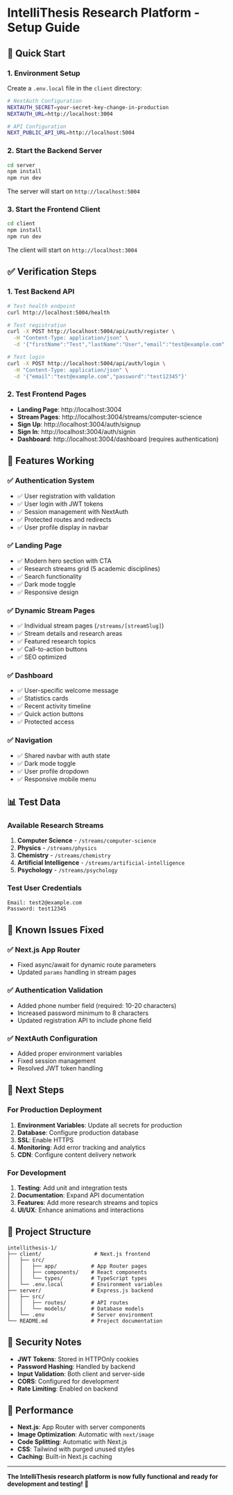 # IntelliThesis Research Platform - Setup Guide

## 🚀 **Quick Start**

### **1. Environment Setup**

Create a `.env.local` file in the `client` directory:

```bash
# NextAuth Configuration
NEXTAUTH_SECRET=your-secret-key-change-in-production
NEXTAUTH_URL=http://localhost:3004

# API Configuration
NEXT_PUBLIC_API_URL=http://localhost:5004
```

### **2. Start the Backend Server**

```bash
cd server
npm install
npm run dev
```

The server will start on `http://localhost:5004`

### **3. Start the Frontend Client**

```bash
cd client
npm install
npm run dev
```

The client will start on `http://localhost:3004`

## ✅ **Verification Steps**

### **1. Test Backend API**
```bash
# Test health endpoint
curl http://localhost:5004/health

# Test registration
curl -X POST http://localhost:5004/api/auth/register \
  -H "Content-Type: application/json" \
  -d '{"firstName":"Test","lastName":"User","email":"test@example.com","phone":"1234567890","password":"test12345"}'

# Test login
curl -X POST http://localhost:5004/api/auth/login \
  -H "Content-Type: application/json" \
  -d '{"email":"test@example.com","password":"test12345"}'
```

### **2. Test Frontend Pages**
- **Landing Page**: http://localhost:3004
- **Stream Pages**: http://localhost:3004/streams/computer-science
- **Sign Up**: http://localhost:3004/auth/signup
- **Sign In**: http://localhost:3004/auth/signin
- **Dashboard**: http://localhost:3004/dashboard (requires authentication)

## 🔧 **Features Working**

### **✅ Authentication System**
- ✅ User registration with validation
- ✅ User login with JWT tokens
- ✅ Session management with NextAuth
- ✅ Protected routes and redirects
- ✅ User profile display in navbar

### **✅ Landing Page**
- ✅ Modern hero section with CTA
- ✅ Research streams grid (5 academic disciplines)
- ✅ Search functionality
- ✅ Dark mode toggle
- ✅ Responsive design

### **✅ Dynamic Stream Pages**
- ✅ Individual stream pages (`/streams/[streamSlug]`)
- ✅ Stream details and research areas
- ✅ Featured research topics
- ✅ Call-to-action buttons
- ✅ SEO optimized

### **✅ Dashboard**
- ✅ User-specific welcome message
- ✅ Statistics cards
- ✅ Recent activity timeline
- ✅ Quick action buttons
- ✅ Protected access

### **✅ Navigation**
- ✅ Shared navbar with auth state
- ✅ Dark mode toggle
- ✅ User profile dropdown
- ✅ Responsive mobile menu

## 📊 **Test Data**

### **Available Research Streams**
1. **Computer Science** - `/streams/computer-science`
2. **Physics** - `/streams/physics`
3. **Chemistry** - `/streams/chemistry`
4. **Artificial Intelligence** - `/streams/artificial-intelligence`
5. **Psychology** - `/streams/psychology`

### **Test User Credentials**
```
Email: test2@example.com
Password: test12345
```

## 🐛 **Known Issues Fixed**

### **✅ Next.js App Router**
- Fixed async/await for dynamic route parameters
- Updated `params` handling in stream pages

### **✅ Authentication Validation**
- Added phone number field (required: 10-20 characters)
- Increased password minimum to 8 characters
- Updated registration API to include phone field

### **✅ NextAuth Configuration**
- Added proper environment variables
- Fixed session management
- Resolved JWT token handling

## 🎯 **Next Steps**

### **For Production Deployment**
1. **Environment Variables**: Update all secrets for production
2. **Database**: Configure production database
3. **SSL**: Enable HTTPS
4. **Monitoring**: Add error tracking and analytics
5. **CDN**: Configure content delivery network

### **For Development**
1. **Testing**: Add unit and integration tests
2. **Documentation**: Expand API documentation
3. **Features**: Add more research streams and topics
4. **UI/UX**: Enhance animations and interactions

## 📁 **Project Structure**

```
intellithesis-1/
├── client/                 # Next.js frontend
│   ├── src/
│   │   ├── app/           # App Router pages
│   │   ├── components/    # React components
│   │   └── types/         # TypeScript types
│   └── .env.local         # Environment variables
├── server/                # Express.js backend
│   ├── src/
│   │   ├── routes/        # API routes
│   │   └── models/        # Database models
│   └── .env               # Server environment
└── README.md              # Project documentation
```

## 🔐 **Security Notes**

- **JWT Tokens**: Stored in HTTPOnly cookies
- **Password Hashing**: Handled by backend
- **Input Validation**: Both client and server-side
- **CORS**: Configured for development
- **Rate Limiting**: Enabled on backend

## 🚀 **Performance**

- **Next.js**: App Router with server components
- **Image Optimization**: Automatic with `next/image`
- **Code Splitting**: Automatic with Next.js
- **CSS**: Tailwind with purged unused styles
- **Caching**: Built-in Next.js caching

---

**The IntelliThesis research platform is now fully functional and ready for development and testing!** 🎉 